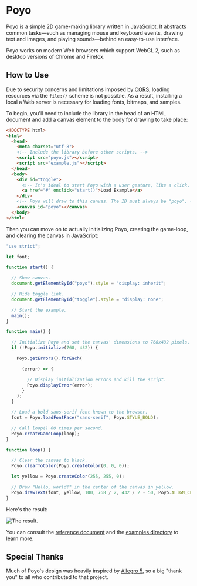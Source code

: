 # Poyo

Poyo is a simple 2D game-making library written in JavaScript. It abstracts common tasks&mdash;such as managing mouse and keyboard events, drawing text and images, and playing sounds&mdash;behind an easy-to-use interface.

Poyo works on modern Web browsers which support WebGL 2, such as desktop versions of Chrome and Firefox.

## How to Use

Due to security concerns and limitations imposed by [CORS](https://developer.mozilla.org/en-US/docs/Web/HTTP/CORS), loading resources via the `file://` scheme is not possible. As a result, installing a local a Web server is necessary for loading fonts, bitmaps, and samples.

To begin, you'll need to include the library in the head of an HTML document and add a canvas element to the body for drawing to take place:

```html
<!DOCTYPE html>
<html>
  <head>
    <meta charset="utf-8">
    <!-- Include the library before other scripts. -->
    <script src="poyo.js"></script>
    <script src="example.js"></script>
  </head>
  <body>
    <div id="toggle">
      <!-- It's ideal to start Poyo with a user gesture, like a click. -->
      <a href="#" onclick="start()">Load Example</a>
    </div>
    <!-- Poyo will draw to this canvas. The ID must always be "poyo". -->
    <canvas id="poyo"></canvas>
  </body>
</html>
```

Then you can move on to actually initializing Poyo, creating the game-loop, and clearing the canvas in JavaScript:

```js
"use strict";

let font;

function start() {

  // Show canvas.
  document.getElementById("poyo").style = "display: inherit";

  // Hide toggle link.
  document.getElementById("toggle").style = "display: none";

  // Start the example.
  main();
}

function main() {

  // Initialize Poyo and set the canvas' dimensions to 768x432 pixels.
  if (!Poyo.initialize(768, 432)) {

    Poyo.getErrors().forEach(

      (error) => {

        // Display initialization errors and kill the script.
        Poyo.displayError(error);
      }
    );
  }

  // Load a bold sans-serif font known to the browser.
  font = Poyo.loadFontFace("sans-serif", Poyo.STYLE_BOLD);

  // Call loop() 60 times per second.
  Poyo.createGameLoop(loop);
}

function loop() {

  // Clear the canvas to black.
  Poyo.clearToColor(Poyo.createColor(0, 0, 0));

  let yellow = Poyo.createColor(255, 255, 0);

  // Draw "Hello, world!" in the center of the canvas in yellow.
  Poyo.drawText(font, yellow, 100, 768 / 2, 432 / 2 - 50, Poyo.ALIGN_CENTER, "Hello, world!");
}
```

Here's the result:

![The result.](https://i.ibb.co/3C4H6mT/helloworld.png)

You can consult the [reference document](REFERENCE.md) and the [examples directory](./examples) to learn more.

## Special Thanks

Much of Poyo's design was heavily inspired by [Allegro 5](https://github.com/liballeg/allegro5), so a big "thank you" to all who contributed to that project.
